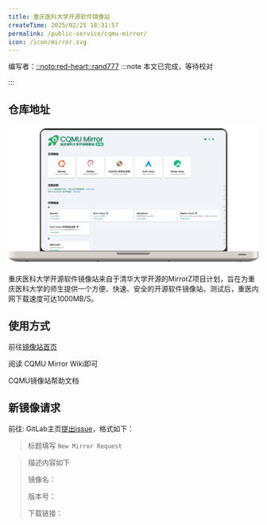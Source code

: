 ```yaml
---
title: 重庆医科大学开源软件镜像站
createTime: 2025/02/25 18:31:57
permalink: /public-service/cqmu-mirror/
icon: /icon/mirror.svg
---
```

编写者：[::noto:red-heart::rand777](/friends/persons/)
:::note 本文已完成，等待校对

:::

## 仓库地址


![cqmu-mirror-frontpage.png](../../../.vuepress/public/src/cqmu-mirror-frontpage.png)

重庆医科大学开源软件镜像站来自于清华大学开源的MirrorZ项目计划，旨在为重庆医科大学的师生提供一个方便、快速、安全的开源软件镜像站。测试后，重医内网下载速度可达1000MB/S。
<RepoCard repo="CQMUlug/cqmu-mirror-frontend"></RepoCard>


## 使用方式

前往[镜像站首页](https://mirrors.cqmu.edu.cn)

阅读 CQMU Mirror Wiki即可

<LinkCard icon="simple-icons:wikibooks" href="/public-service/cqmu-mirror/wiki/" title="CQMU Mirror Wiki" >CQMU镜像站帮助文档</LinkCard>

## 新镜像请求

前往: GitLab主页[提出issue](/public-service/code-manage/gitlab-ee/#提出issue)，格式如下：

> 标题填写 `New Mirror Request`

> 描述内容如下
> 
> 镜像名：
> 
> 版本号：
> 
> 下载链接：
>